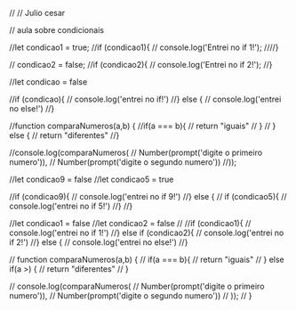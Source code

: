// // Julio cesar

// aula sobre condicionais

//let condicao1 = true;
//if (condicao1){
   // console.log('Entrei no if 1!');
////}

// condicao2 = false;
//if (condicao2){
   // console.log('Entrei no if 2!');
//}


//let condicao = false 

//if (condicao){
  //  console.log('entrei no if!')
//} else {
 //   console.log('entrei no else!')
//}

//function comparaNumeros(a,b) {
    //if(a === b){
   //    return "iguais"
   // }
   // } else {
   // return "diferentes"
//}

//console.log(comparaNumeros(
//    Number(prompt('digite o primeiro numero')),
 //   Number(prompt('digite o segundo numero'))
//));

//let condicao9 = false 
//let condicao5 = true

//if (condicao9){
  //  console.log('entrei no if 9!')
//} else {
  //  if (condicao5){
       //  console.log('entrei no if 5!')
    //}
//}



//let condicao1 = false
//let condicao2 = false 
//
//if (condicao1){
  //  console.log('entrei no if 1!')
//} else if (condicao2){
  //  console.log('entrei no if 2!')
//} else {
  //  console.log('entrei no else!')
//}


// function comparaNumeros(a,b) {
//     if(a === b){
//        return "iguais"
//     } else if(a >) {
//     return "diferentes"
// }

// console.log(comparaNumeros(
//     Number(prompt('digite o primeiro numero')),
//     Number(prompt('digite o segundo numero'))
//  ));
// }
